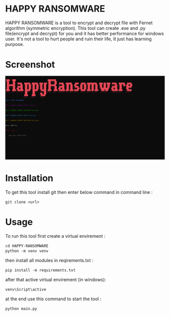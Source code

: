 # HAPPY RANSOMWARE

HAPPY RANSOMWARE is a tool to encrypt and decrypt file with Fernet algorithm (symmetric encryption).
This tool can create .exe and .py file(encrypt and decrypt) for you and it has better performance for windows user.
It's not a tool to hurt people and ruin their life, It just has learning purpose.


# Screenshot

![alt text](https://github.com/hamed-alemoni/HAPPY-RANSOMWARE/blob/main/Screenshot1.png)

# Installation

To get this tool install git then enter below command in command line : 
```
git clone <url>
```

# Usage

To run this tool first create a virtual envirement :
```
cd HAPPY-RANSOMWARE
python -m venv venv
```
then install all modules in reqirements.txt :
```
pip install -m requirements.txt
```
after that active virtual envirement (in windows):
```
venv\Script\active 
```
at the end use this command to start the tool :
```
python main.py
```
